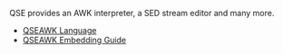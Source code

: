 QSE provides an AWK interpreter, a SED stream editor and many more.

* [QSEAWK Language](qse/doc/page/awk-lang.md)
* [QSEAWK Embedding Guide](qse/doc/page/awk-embde.md)